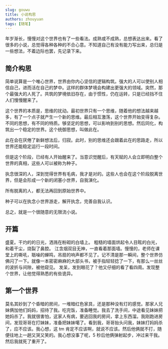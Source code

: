 ```yaml
---
slug: gouwu
title: 小说构思
authors: zhouyuan
tags: [随笔]
---
```


年岁渐长，慢慢对这个世界也有了一些看法。成熟或不成熟，总想表达出来。看了很多的小说，总觉得各种各种的不合心意。不知道自己有没有能力写出来，总归是一些想法，不着边际也罢，先记录下来。

<!-- truncate -->

## 简介构思

简单说算是一个唯心世界，世界由你内心坚信的逻辑构筑。强大的人可以使别人相信自己，进而活在自己的梦中。这样的群体梦境会构建出更强大的领域。突然，那个最强大的人死了。共筑的梦境依旧存在，由于惯性，仍在运转，只是已经挡不住人们慢慢醒来了。

这个世界的本质是，思维的扰动。最初世界只有一个思维，随着他的想法越来越多，有了一个点子就产生一个新的思维。最后相互激荡，这个世界开始变得复杂。不同的思想，有不同的特质。够坚定的思想，可以影响到别的思想。然后同化，构筑出一个稳定的世界。这个统御思想，叫做此在。

此在会在厌倦了新鲜想法后，归寂。此时，别的思维还会跟着此在的思路走，所以世界还能稳定运行一段时间。

但是这个阶段，已经有人开始醒来了。当意识觉醒后，有天赋的人会立即明白整个世界的真相，这些人可以被称为种子。

执念很深的人，深到觉得世界有毛病，我才是对的。这些人也会在这个阶段脱离世界，但是会形成一个新的闭塞小世界，自我演化。

所有脱离的人，都无法再回到原始世界中。

种子可以在执念小世界游走，解开执念，完善自我认识。

总之，就是一个很随意的无限流小说。

## 开篇

盛夏。干灼的的日光，洒溅在粉砌的白墙上。
粗糙的墙面烘起令人目眩的白光，和着干尘，烧裂了鼻腔。
江含烟双目无神，一直看着那面墙。慢慢的，老师在课堂上的嘶吼，聒噪的蝉鸣，吊扇的响声都不见了。记不清是那一瞬间，整个世界仿佛闪了一下。就像一本密密麻麻的大部头书，被手指轻轻捻了一下，有那么一丝丝的波折与间隙，被他窥见。
发呆，发到眼花了？他又仔细的看了看四周。发现整个世界，让他觉得熟悉的有些诡异。

## 第一个世界

莫名其妙到了个昏暗的房间，一堆暗红色家具，还是那种没有灯的感觉。那家人兄妹俩加他们妈妈，招待了我。吃完饭，准备睡觉。我去了洗手间，中途看见妹妹把她妈杀了。我就很害怕，这家人有病，要逃回我的房间，拿上东西溜。我刚跑进房间，发现哥哥在打妹妹，准备把妹妹噶了。看到我，哥哥抬头问我，妹妹打妈妈杀了，应不应该。我心想，这 tm 肯定不应该啊，就说不应该。然后他俩就不打，随便往地上一趟又哭又笑的。我心想没事了呢，5 秒后他俩弹射起步，冲过来干我。然后我就死了重开了。
